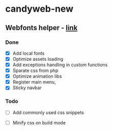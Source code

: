 # candyweb-new
## Webfonts helper - [link](https://gwfh.mranftl.com/fonts)
### Done

- [x] Add local fonts
- [x] Optimize assets loading
- [x] Add exceptions handling in custom functions
- [x] Sparate css from php
- [x] Optimize animation libs
- [x] Register main menu,
- [x] Sticky navbar

### Todo
- [ ] Add commonly used css snippets
- [ ] Minify css on build mode

